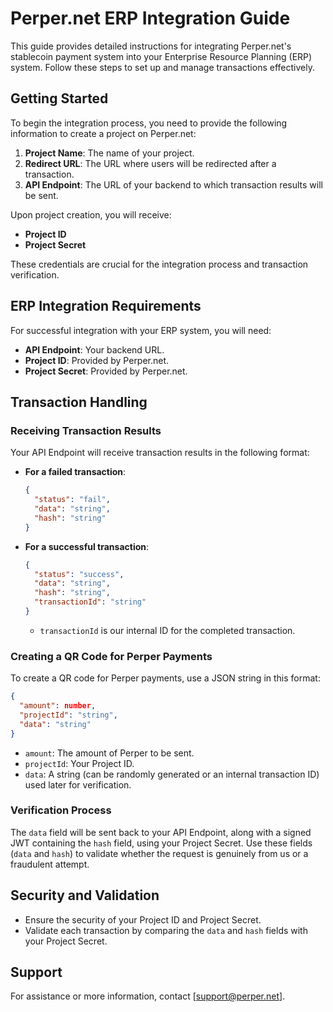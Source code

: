 
# Perper.net ERP Integration Guide

This guide provides detailed instructions for integrating Perper.net's stablecoin payment system into your Enterprise Resource Planning (ERP) system. Follow these steps to set up and manage transactions effectively.

## Getting Started

To begin the integration process, you need to provide the following information to create a project on Perper.net:

1. **Project Name**: The name of your project.
2. **Redirect URL**: The URL where users will be redirected after a transaction.
3. **API Endpoint**: The URL of your backend to which transaction results will be sent.

Upon project creation, you will receive:

- **Project ID**
- **Project Secret**

These credentials are crucial for the integration process and transaction verification.

## ERP Integration Requirements

For successful integration with your ERP system, you will need:

- **API Endpoint**: Your backend URL.
- **Project ID**: Provided by Perper.net.
- **Project Secret**: Provided by Perper.net.

## Transaction Handling

### Receiving Transaction Results

Your API Endpoint will receive transaction results in the following format:

- **For a failed transaction**:
  ```json
  {
    "status": "fail",
    "data": "string",
    "hash": "string"
  }
  ```

- **For a successful transaction**:
  ```json
  {
    "status": "success",
    "data": "string",
    "hash": "string",
    "transactionId": "string"
  }
  ```
  - `transactionId` is our internal ID for the completed transaction.

### Creating a QR Code for Perper Payments

To create a QR code for Perper payments, use a JSON string in this format:

```json
{
  "amount": number,
  "projectId": "string",
  "data": "string"
}
```

- `amount`: The amount of Perper to be sent.
- `projectId`: Your Project ID.
- `data`: A string (can be randomly generated or an internal transaction ID) used later for verification.

### Verification Process

The `data` field will be sent back to your API Endpoint, along with a signed JWT containing the `hash` field, using your Project Secret. Use these fields (`data` and `hash`) to validate whether the request is genuinely from us or a fraudulent attempt.

## Security and Validation

- Ensure the security of your Project ID and Project Secret.
- Validate each transaction by comparing the `data` and `hash` fields with your Project Secret.

## Support

For assistance or more information, contact [support@perper.net].
